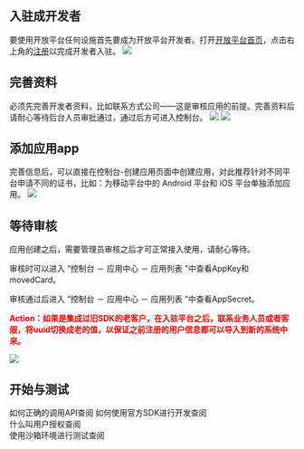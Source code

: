 ## 入驻成开发者

要使用开放平台任何设施首先要成为开放平台开发者。打开<a href="http://open.xmeye.net/zh/">开放平台首页</a>，点击右上角的<a href="https://open.xmeye.net/register.do">注册</a>以完成开发者入驻。
![](../image/1login.jpg)

## 完善资料

必须先完善开发者资料，比如联系方式公司┉┉这是审核应用的前提。完善资料后请耐心等待后台人员审批通过，通过后方可进入控制台。
![](../image/2editUserInfo.jpg)
![](../image/3lodingCheck.jpg)


## 添加应用app

完善信息后，可以直接在控制台-创建应用页面中创建应用，对此推荐针对不同平台申请不同的证书，比如：为移动平台中的 Android 平台和 iOS 平台单独添加应用。
![](../image/4addApp.jpg)

## 等待审核

应用创建之后，需要管理员审核之后才可正常接入使用，请耐心等待。

审核时可以进入 “控制台 － 应用中心 － 应用列表 ”中查看AppKey和movedCard。

审核通过后进入 “控制台 － 应用中心 － 应用列表 ”中查看AppSecret。

**<p style="color:red">Action：如果是集成过旧SDK的老客户，在入驻平台之后，联系业务人员或者客服，将uuid切换成老的值，以保证之前注册的用户信息都可以导入到新的系统中来。</p>**
![](../image/5appList.jpg)


## 开始与测试

如何正确的调用API查阅
如何使用官方SDK进行开发查阅  
什么叫用户授权查阅  
使用沙箱环境进行测试查阅  

